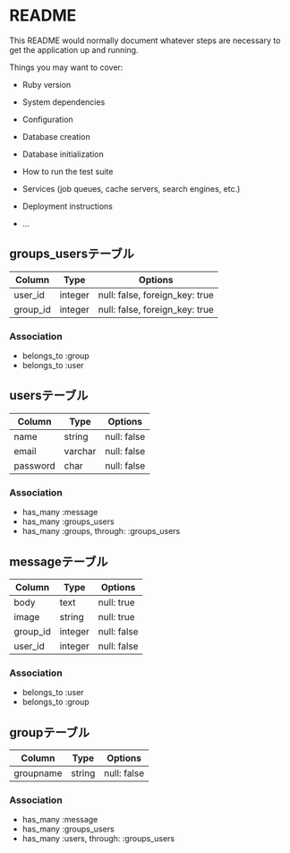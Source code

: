 # README

This README would normally document whatever steps are necessary to get the
application up and running.

Things you may want to cover:

* Ruby version

* System dependencies

* Configuration

* Database creation

* Database initialization

* How to run the test suite

* Services (job queues, cache servers, search engines, etc.)

* Deployment instructions

* ...

## groups_usersテーブル

|Column|Type|Options|
|------|----|-------|
|user_id|integer|null: false, foreign_key: true|
|group_id|integer|null: false, foreign_key: true|

### Association
- belongs_to :group
- belongs_to :user

## usersテーブル

|Column|Type|Options|
|------|----|-------|
|name|string|null: false|
|email|varchar|null: false|
|password|char|null: false|

### Association
- has_many :message
- has_many :groups_users
- has_many :groups, through: :groups_users

## messageテーブル

|Column|Type|Options|
|------|----|-------|
|body|text|null: true|
|image|string|null: true|
|group_id|integer|null: false|
|user_id|integer|null: false|

### Association
- belongs_to :user
- belongs_to :group

## groupテーブル

|Column|Type|Options|
|------|----|-------|
|groupname|string|null: false|

### Association
- has_many :message
- has_many :groups_users
- has_many :users, through: :groups_users